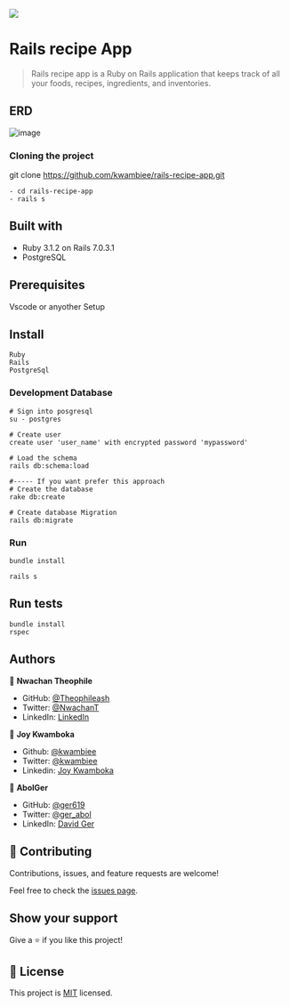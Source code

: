 
![](https://img.shields.io/badge/Microverse-blueviolet)
# Rails recipe App

>Rails recipe app is a Ruby on Rails application that keeps track of all your foods, recipes, ingredients, and inventories.


## ERD
![image](https://github.com/microverseinc/curriculum-rails/blob/main/recipe-app/images/recipe_erd.png)

### Cloning the project

 git clone https://github.com/kwambiee/rails-recipe-app.git <Your-Build-Directory>
``` 
- cd rails-recipe-app
- rails s
```


## Built with
- Ruby 3.1.2 on Rails 7.0.3.1
- PostgreSQL

## Prerequisites

Vscode or anyother
Setup

## Install
    Ruby
    Rails
    PostgreSql

### Development Database

```
# Sign into posgresql
su - postgres

# Create user
create user 'user_name' with encrypted password 'mypassword'

# Load the schema
rails db:schema:load

#----- If you want prefer this approach
# Create the database
rake db:create

# Create database Migration
rails db:migrate
```

### Run

```
bundle install

rails s
```

## Run tests
```
bundle install
rspec
```

## Authors

👤 **Nwachan Theophile** 

- GitHub: [@Theophileash](https://github.com/Theophileaseh)
- Twitter: [@NwachanT](https://twitter.com/NwachanT) 
- LinkedIn: [LinkedIn](https://linkedin.com/in/nwachan-theophile)

👤 **Joy Kwamboka**

- Github: [@kwambiee](https://github.com/kwambiee)
- Twitter: [@kwambiee](https://twitter.com/kwambiee)
- Linkedin: [Joy Kwamboka](https://www.linkedin.com/in/joy-kwamboka)

👤 **AbolGer**

- GitHub: [@ger619](https://github.com/ger619)
- Twitter: [@ger_abol](https://twitter.com/ger_abol)
- LinkedIn: [David Ger](https://linkedin.com/in/david-ger-426b4576)


## 🤝 Contributing

Contributions, issues, and feature requests are welcome!

Feel free to check the [issues page](https://github.com/kwambiee/rails-recipe-app/issues).

## Show your support

Give a ⭐️ if you like this project!

## 📝 License

This project is [MIT](./MIT.md) licensed.
